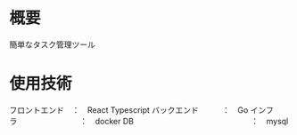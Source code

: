 # 概要
簡単なタスク管理ツール

# 使用技術
フロントエンド　：　React Typescript
バックエンド　　　：　Go
インフラ　　　　　　　　：　docker
DB　　　　　　　　　　　　　　　：　mysql

